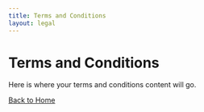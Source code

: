 ```yaml
---
title: Terms and Conditions
layout: legal
---
```


# Terms and Conditions

Here is where your terms and conditions content will go.

[Back to Home](../index.md)
